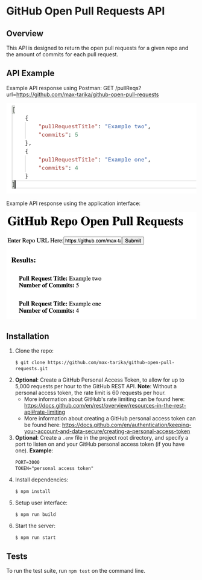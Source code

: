# GitHub Open Pull Requests API

## Overview

This API is designed to return the open pull requests for a given repo and the amount of commits for each pull request.

## API Example

Example API response using Postman: GET /pullReqs?url=https://github.com/max-tarika/github-open-pull-requests

![postman response](/images/postman_example.png)

Example API response using the application interface:

![client response](/images/client_example.png)

## Installation
1. Clone the repo:
   ```
   $ git clone https://github.com/max-tarika/github-open-pull-requests.git
   ```
2. **Optional**: Create a GitHub Personal Access Token, to allow for up to 5,000 requests per hour to the GitHub REST API. **Note**: Without a personal access token, the rate limit is 60 requests per hour.
   * More information about GitHub's rate limiting can be found here: https://docs.github.com/en/rest/overview/resources-in-the-rest-api#rate-limiting
   * More information about creating a GitHub personal access token can be found here: https://docs.github.com/en/authentication/keeping-your-account-and-data-secure/creating-a-personal-access-token
3. **Optional**: Create a `.env` file in the project root directory, and specify a port to listen on and your GitHub personal access token (if you have one). **Example**:
   ```
   PORT=3000
   TOKEN="personal access token"
   ```
4. Install dependencies:
   ```
   $ npm install
   ```
5. Setup user interface:
   ```
   $ npm run build
   ```
6. Start the server:
   ```
   $ npm run start
   ```

## Tests
To run the test suite, run `npm test` on the command line.
